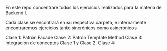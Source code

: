 En este repo concentraré todos los ejercicios realizados para la materia de Backend I.

Cada clase se encontrará en su respectiva carpeta, e internamente encontraremos ejercicios tanto sincrónicos como asincrónicos


Clase 1: Patrón Facade
Clase 2: Patrón Template Method
Clase 3: Integración de conceptos Clase 1 y Clase 2.
Clase 4: 
